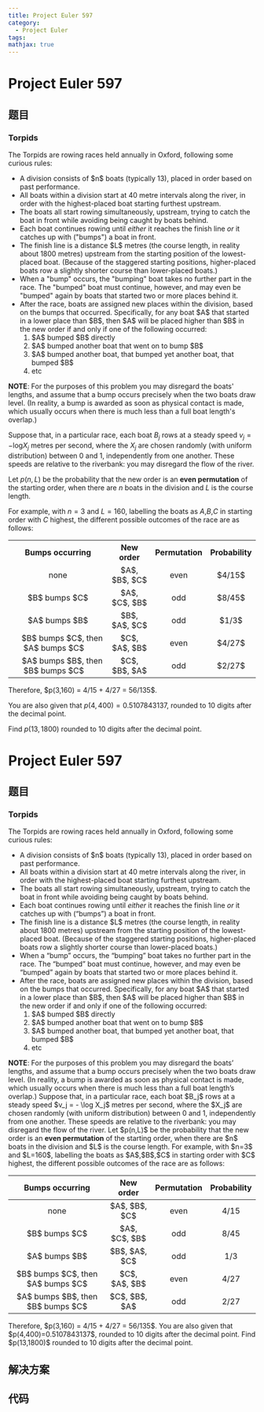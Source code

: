 ```yaml
---
title: Project Euler 597
category:
  - Project Euler
tags:
mathjax: true
---
```

<escape><!-- more --></escape>
    
# Project Euler 597
## 题目
### Torpids


The Torpids are rowing races held annually in Oxford, following some curious rules:

<ul><li>
A division consists of $n$ boats (typically 13), placed in order based on past performance.
</li><li>
All boats within a division start at 40 metre intervals along the river, in order with the highest-placed boat starting furthest upstream.
</li><li>
The boats all start rowing simultaneously, upstream, trying to catch the boat in front while avoiding being caught by boats behind.
</li><li>
Each boat continues rowing until <em>either</em> it reaches the finish line <em>or</em> it catches up with ("bumps") a boat in front.
</li><li>
The finish line is a distance $L$ metres (the course length, in reality about 1800 metres) upstream from the starting position of the lowest-placed boat. (Because of the staggered starting positions, higher-placed boats row a slightly shorter course than lower-placed boats.)
</li><li>
When a "bump" occurs, the "bumping" boat takes no further part in the race. The "bumped" boat must continue, however, and may even be "bumped" again by boats that started two or more places behind it.
</li><li>
After the race, boats are assigned new places within the division, based on the bumps that occurred. Specifically, for any boat $A$ that started in a lower place than $B$, then $A$ will be placed higher than $B$ in the new order if and only if one of the following occurred:
  <ol><li> $A$ bumped $B$ directly </li>
  <li> $A$ bumped another boat that went on to bump $B$ </li>
  <li> $A$ bumped another boat, that bumped yet another boat, that bumped $B$ </li>
  <li> etc </li></ol></li></ul><b>NOTE</b>: For the purposes of this problem you may disregard the boats' lengths, and assume that a bump occurs precisely when the two boats draw level. (In reality, a bump is awarded as soon as physical contact is made, which usually occurs when there is much less than a full boat length's overlap.)


Suppose that, in a particular race, each boat $B_j$ rows at a steady speed $v_j = -$log$X_j$ metres per second, where the $X_j$ are chosen randomly (with uniform distribution) between 0 and 1, independently from one another. These speeds are relative to the riverbank: you may disregard the flow of the river.


Let $p(n,L)$ be the probability that the new order is an <b>even permutation</b> of the starting order, when there are $n$ boats in the division and $L$ is the course length.


For example, with $n=3$ and $L=160$, labelling the boats as $A$,$B$,$C$ in starting order with $C$ highest, the different possible outcomes of the race are as follows:

<table cellspacing="15" align="center"><tr><th> Bumps occurring </th>
  <th> New order </th>
  <th> Permutation </th>
  <th> Probability </th>
 </tr><tr align="center"><td> none </td>
  <td> $A$, $B$, $C$ </td>
  <td> even </td>
  <td> $4/15$ </td>
 </tr><tr align="center"><td> $B$ bumps $C$ </td>
  <td> $A$, $C$, $B$ </td>
  <td> odd </td>
  <td> $8/45$ </td>
 </tr><tr align="center"><td> $A$ bumps $B$ </td>
  <td> $B$, $A$, $C$ </td>
  <td> odd </td>
  <td> $1/3$ </td>
 </tr><tr align="center"><td>     $B$ bumps $C$, then $A$ bumps $C$     </td>
  <td> $C$, $A$, $B$ </td>
  <td> even </td>
  <td> $4/27$ </td>
 </tr><tr align="center"><td>     $A$ bumps $B$, then $B$ bumps $C$     </td>
  <td> $C$, $B$, $A$ </td>
  <td> odd </td>
  <td> $2/27$ </td>
 </tr></table>
Therefore, $p(3,160) = 4/15 + 4/27 = 56/135$.


You are also given that $p(4,400)=0.5107843137$, rounded to 10 digits after the decimal point.


Find $p(13,1800)$ rounded to 10 digits after the decimal point.



# Project Euler 597
## 题目
### Torpids

The Torpids are rowing races held annually in Oxford, following some curious rules:
<ul>
<li>A division consists of $n$ boats (typically 13), placed in order based on past performance.</li>
<li>All boats within a division start at 40 metre intervals along the river, in order with the highest-placed boat starting furthest upstream.</li>
<li>The boats all start rowing simultaneously, upstream, trying to catch the boat in front while avoiding being caught by boats behind.</li>
<li>Each boat continues rowing until <i>either</i> it reaches the finish line <i>or</i> it catches up with (“bumps”) a boat in front.</li>
<li>The finish line is a distance $L$ metres (the course length, in reality about 1800 metres) upstream from the starting position of the lowest-placed boat. (Because of the staggered starting positions, higher-placed boats row a slightly shorter course than lower-placed boats.)</li>
<li>When a “bump” occurs, the “bumping” boat takes no further part in the race. The “bumped” boat must continue, however, and may even be “bumped” again by boats that started two or more places behind it.</li>
<li>After the race, boats are assigned new places within the division, based on the bumps that occurred. Specifically, for any boat $A$ that started in a lower place than $B$, then $A$ will be placed higher than $B$ in the new order if and only if one of the following occurred:<ol>
<li>$A$ bumped $B$ directly </li>
<li>$A$ bumped another boat that went on to bump $B$ </li>
<li>$A$ bumped another boat, that bumped yet another boat, that bumped $B$ </li>
<li>etc</li>
</ol>
</li>
</ul>
<b>NOTE</b>: For the purposes of this problem you may disregard the boats’ lengths, and assume that a bump occurs precisely when the two boats draw level. (In reality, a bump is awarded as soon as physical contact is made, which usually occurs when there is much less than a full boat length’s overlap.)
Suppose that, in a particular race, each boat $B_j$ rows at a steady speed $v_j = - \log X_j$ metres per second, where the $X_j$ are chosen randomly (with uniform distribution) between 0 and 1, independently from one another. These speeds are relative to the riverbank: you may disregard the flow of the river.
Let $p(n,L)$ be the probability that the new order is an <b>even permutation</b> of the starting order, when there are $n$ boats in the division and $L$ is the course length.
For example, with $n=3$ and $L=160$, labelling the boats as $A$,$B$,$C$ in starting order with $C$ highest, the different possible outcomes of the race are as follows:
<table>
<thead>
<tr>
<th align="center"><b>Bumps occurring</b></th>
<th align="center"><b>New order</b></th>
<th align="center"><b>Permutation</b></th>
<th align="center"><b>Probability</b></th>
</tr>
</thead>
<tbody><tr>
<td align="center">none</td>
<td align="center">$A$, $B$, $C$</td>
<td align="center">even</td>
<td align="center">4/15</td>
</tr>
<tr>
<td align="center">$B$ bumps $C$</td>
<td align="center">$A$, $C$, $B$</td>
<td align="center">odd</td>
<td align="center">8/45</td>
</tr>
<tr>
<td align="center">$A$ bumps $B$</td>
<td align="center">$B$, $A$, $C$</td>
<td align="center">odd</td>
<td align="center">1/3</td>
</tr>
<tr>
<td align="center">$B$ bumps $C$, then $A$ bumps $C$</td>
<td align="center">$C$, $A$, $B$</td>
<td align="center">even</td>
<td align="center">4/27</td>
</tr>
<tr>
<td align="center">$A$ bumps $B$, then $B$ bumps $C$</td>
<td align="center">$C$, $B$, $A$</td>
<td align="center">odd</td>
<td align="center">2/27</td>
</tr>
</tbody></table>
Therefore, $p(3,160) = 4/15 + 4/27 = 56/135$.
You are also given that $p(4,400)=0.5107843137$, rounded to 10 digits after the decimal point.
Find $p(13,1800)$ rounded to 10 digits after the decimal point.


## 解决方案


## 代码


